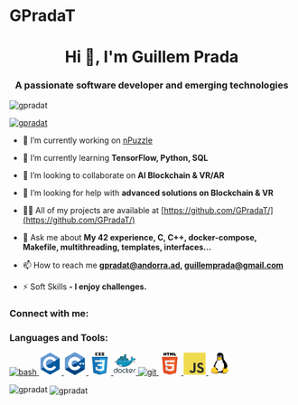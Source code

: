# GPradaT
<h1 align="center">Hi 👋, I'm Guillem Prada</h1>
<h3 align="center">A passionate software developer and emerging technologies</h3>

<p align="left"> <img src="https://komarev.com/ghpvc/?username=gpradat&label=Profile%20views&color=0e75b6&style=flat" alt="gpradat" /> </p>

<p align="left"> <a href="https://github.com/ryo-ma/github-profile-trophy"><img src="https://github-profile-trophy.vercel.app/?username=gpradat" alt="gpradat" /></a> </p>

- 🔭 I’m currently working on [nPuzzle](https://github.com/GPradaT/n-puzzle)

- 🌱 I’m currently learning **TensorFlow, Python, SQL**

- 👯 I’m looking to collaborate on **AI Blockchain & VR/AR**

- 🤝 I’m looking for help with **advanced solutions on Blockchain & VR**

- 👨‍💻 All of my projects are available at [https://github.com/GPradaT/](https://github.com/GPradaT/)

- 💬 Ask me about **My 42 experience, C, C++, docker-compose, Makefile, multithreading, templates, interfaces...**

- 📫 How to reach me **gpradat@andorra.ad, guillemprada@gmail.com**



- ⚡ Soft Skills **- I enjoy challenges.**

<h3 align="left">Connect with me:</h3>
<p align="left">
</p>

<h3 align="left">Languages and Tools:</h3>
<p align="left"> <a href="https://www.gnu.org/software/bash/" target="_blank" rel="noreferrer"> <img src="https://www.vectorlogo.zone/logos/gnu_bash/gnu_bash-icon.svg" alt="bash" width="40" height="40"/> </a> <a href="https://www.cprogramming.com/" target="_blank" rel="noreferrer"> <img src="https://raw.githubusercontent.com/devicons/devicon/master/icons/c/c-original.svg" alt="c" width="40" height="40"/> </a> <a href="https://www.w3schools.com/cpp/" target="_blank" rel="noreferrer"> <img src="https://raw.githubusercontent.com/devicons/devicon/master/icons/cplusplus/cplusplus-original.svg" alt="cplusplus" width="40" height="40"/> </a> <a href="https://www.w3schools.com/css/" target="_blank" rel="noreferrer"> <img src="https://raw.githubusercontent.com/devicons/devicon/master/icons/css3/css3-original-wordmark.svg" alt="css3" width="40" height="40"/> </a> <a href="https://www.docker.com/" target="_blank" rel="noreferrer"> <img src="https://raw.githubusercontent.com/devicons/devicon/master/icons/docker/docker-original-wordmark.svg" alt="docker" width="40" height="40"/> </a> <a href="https://git-scm.com/" target="_blank" rel="noreferrer"> <img src="https://www.vectorlogo.zone/logos/git-scm/git-scm-icon.svg" alt="git" width="40" height="40"/> </a> <a href="https://www.w3.org/html/" target="_blank" rel="noreferrer"> <img src="https://raw.githubusercontent.com/devicons/devicon/master/icons/html5/html5-original-wordmark.svg" alt="html5" width="40" height="40"/> </a> <a href="https://developer.mozilla.org/en-US/docs/Web/JavaScript" target="_blank" rel="noreferrer"> <img src="https://raw.githubusercontent.com/devicons/devicon/master/icons/javascript/javascript-original.svg" alt="javascript" width="40" height="40"/> </a> <a href="https://www.linux.org/" target="_blank" rel="noreferrer"> <img src="https://raw.githubusercontent.com/devicons/devicon/master/icons/linux/linux-original.svg" alt="linux" width="40" height="40"/> </a> </p>

<p><img align="left" src="https://github-readme-stats.vercel.app/api/top-langs?username=gpradat&show_icons=true&locale=en&layout=compact" alt="gpradat" /></p>

<p>&nbsp;<img align="center" src="https://github-readme-stats.vercel.app/api?username=gpradat&show_icons=true&locale=en" alt="gpradat" /></p>
